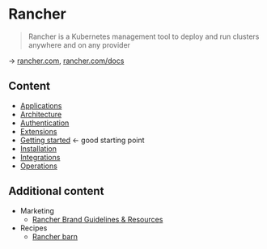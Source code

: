 # Rancher

> Rancher is a Kubernetes management tool to deploy and run clusters anywhere and on any provider

→ [rancher.com](https://www.rancher.com/), [rancher.com/docs](https://docs.ranchermanager.rancher.io/)

## Content

* [Applications](rancher-apps.md)
* [Architecture](rancher-architecture.md)
* [Authentication](rancher-authentication.md)
* [Extensions](rancher-extensions.md)
* [Getting started](rancher-gettingstarted.md) ← good starting point
* [Installation](rancher-installation.md)
* [Integrations](rancher-integrations.md)
* [Operations](rancher-operations.md)

## Additional content

* Marketing
  * [Rancher Brand Guidelines & Resources](https://www.rancher.com/brand-guidelines)
* Recipes
  * [Rancher barn](https://github.com/rancher/barn)
